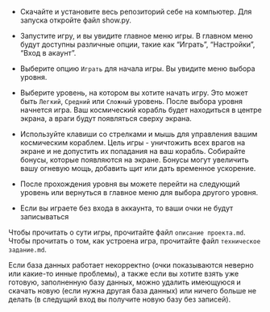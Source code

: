 - Скачайте и установите весь репозиторий себе на компьютер. Для запуска откройте файл show.py.
- Запустите игру, и вы увидите главное меню игры. В главном меню будут доступны различные опции, такие как “Играть”, “Настройки”, “Вход в акаунт”.
- Выберите опцию `Играть` для начала игры. Вы увидите меню выбора уровня.
- Выберите уровень, на котором вы хотите начать игру. Это может быть `Легкий`, `Средний` или `Сложный` уровень.
После выбора уровня начнется игра. Ваш космический корабль будет находиться в центре экрана, а враги будут появляться сверху экрана.

- Используйте клавиши со стрелками и мышь для управления вашим космическим кораблем. Цель игры - уничтожить всех врагов на экране и не допустить их попадания на ваш корабль.
Собирайте бонусы, которые появляются на экране. Бонусы могут увеличить вашу огневую мощь, добавить щит или дать временное ускорение.

- После прохождения уровня вы можете перейти на следующий уровень или вернуться в главное меню для выбора другого уровня.

- Если вы играете без входа в аккаунта, то ваши очки не будут записываться
  
Чтобы прочитать о сути игры, прочитайте файл `описание проекта.md`.
Чтобы прочитать о том, как устроена игра, прочитайте файл `техническое задание.md`.

Если база данных работает некорректно (очки показываются неверно или какие-то инные проблемы), а также если вы хотите взять уже готовую, заполненную базу данных, можно удалить имеющуюся и скачать новую (если нужна другая база данных) или ничего больше не делать (в следущий вход вы получите новую базу без записей).
